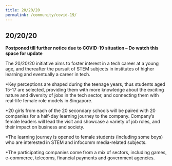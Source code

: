 ```yaml
---
title: 20/20/20
permalink: /community/covid-19/
---
```

<h2>20/20/20</h2>

**Postponed till further notice due to COVID-19 situation – Do watch this space for update**

The 20/20/20 initiative aims to foster interest in a tech career at a young age, and thereafter the pursuit of STEM subjects in institutes of higher learning and eventually a career in tech.

*Key perceptions are shaped during the teenage years, thus students aged 15-17 are selected, providing them with more knowledge about the exciting nature and diversity of jobs in the tech sector, and connecting them with real-life female role models in Singapore.

*20 girls from each of the 20 secondary schools will be paired with 20 companies for a half-day learning journey to the company. Company’s female leaders will lead the visit and showcase a variety of job roles, and their impact on business and society.

*The learning journey is opened to female students (including some boys) who are interested in STEM and infocomm media-related subjects.

*The participating companies come from a mix of sectors, including games, e-commerce, telecoms, financial payments and government agencies.
